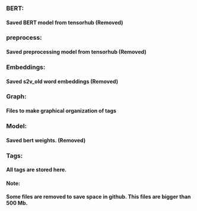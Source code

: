### BERT: 
####      Saved BERT model from tensorhub (Removed)
### preprocess: 
####      Saved preprocessing model from tensorhub (Removed)
### Embeddings:
####      Saved s2v_old word embeddings (Removed)
### Graph:
####      Files to make graphical organization of tags
### Model:
####      Saved bert weights. (Removed)
### Tags:
####      All tags are stored here.

#### Note:
####      Some files are removed to save space in github. This files are bigger than 500 Mb.
